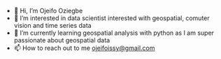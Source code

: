 - 👋 Hi, I’m Ojeifo Oziegbe
- 👀 I’m interested in data scientist interested with geospatial, comuter vision and time series data
- 🌱 I’m currently learning geospatial analysis with python as I am super passionate about geospatial data
- 📫 How to reach out to me ojeifoissy@gmail.com

<!---
ojeifoissy/ojeifoissy is a ✨ special ✨ repository because its `README.md` (this file) appears on your GitHub profile.
You can click the Preview link to take a look at your changes.
--->
